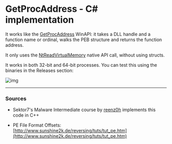 # GetProcAddress - C# implementation

It works like the [GetProcAddress](https://learn.microsoft.com/en-us/windows/win32/api/libloaderapi/nf-libloaderapi-getprocaddress) WinAPI: it takes a DLL handle and a function name or ordinal, walks the PEB structure and returns the function address. 

It only uses the [NtReadVirtualMemory](http://undocumented.ntinternals.net/index.html?page=UserMode%2FUndocumented%20Functions%2FMemory%20Management%2FVirtual%20Memory%2FNtFreeVirtualMemory.html) native API call, without using structs.

It works in both 32-bit and 64-bit processes. You can test this using the binaries in the Releases section:

![img](https://raw.githubusercontent.com/ricardojoserf/ricardojoserf.github.io/master/images/getProcAddress/Screenshot_2.png)


---------------------------------

### Sources

- Sektor7's Malware Intermediate course by [reenz0h](https://twitter.com/reenz0h) implements this code in C++

- PE File Format Offsets: [http://www.sunshine2k.de/reversing/tuts/tut_pe.htm](http://www.sunshine2k.de/reversing/tuts/tut_pe.htm)
